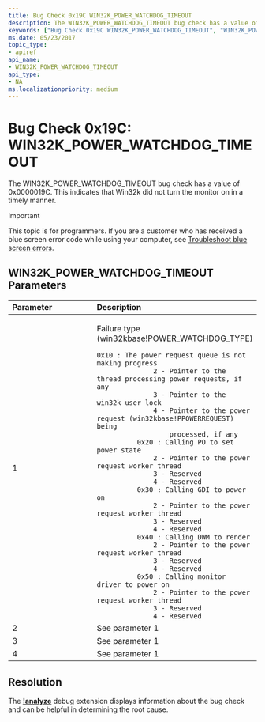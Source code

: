```yaml
---
title: Bug Check 0x19C WIN32K_POWER_WATCHDOG_TIMEOUT
description: The WIN32K_POWER_WATCHDOG_TIMEOUT bug check has a value of 0x0000019C. This indicates that Win32k did not turn the monitor on in a timely manner.
keywords: ["Bug Check 0x19C WIN32K_POWER_WATCHDOG_TIMEOUT", "WIN32K_POWER_WATCHDOG_TIMEOUT"]
ms.date: 05/23/2017
topic_type:
- apiref
api_name:
- WIN32K_POWER_WATCHDOG_TIMEOUT
api_type:
- NA
ms.localizationpriority: medium
---
```


# Bug Check 0x19C: WIN32K\_POWER\_WATCHDOG\_TIMEOUT


The WIN32K\_POWER\_WATCHDOG\_TIMEOUT bug check has a value of 0x0000019C. This indicates that Win32k did not turn the monitor on in a timely manner.

> [!IMPORTANT]
> This topic is for programmers. If you are a customer who has received a blue screen error code while using your computer, see [Troubleshoot blue screen errors](https://www.windows.com/stopcode).


## WIN32K\_POWER\_WATCHDOG\_TIMEOUT Parameters


<table>
<colgroup>
<col width="50%" />
<col width="50%" />
</colgroup>
<thead>
<tr class="header">
<th align="left">Parameter</th>
<th align="left">Description</th>
</tr>
</thead>
<tbody>
<tr class="odd">
<td align="left">1</td>
<td align="left"><p>Failure type (win32kbase!POWER_WATCHDOG_TYPE)</p>
<div class="code">
<code>0x10 : The power request queue is not making progress
              2 - Pointer to the thread processing power requests, if any
              3 - Pointer to the win32k user lock
              4 - Pointer to the power request (win32kbase!PPOWERREQUEST) being
                  processed, if any
          0x20 : Calling PO to set power state
              2 - Pointer to the power request worker thread              
              3 - Reserved
              4 - Reserved
          0x30 : Calling GDI to power on
              2 - Pointer to the power request worker thread
              3 - Reserved
              4 - Reserved
          0x40 : Calling DWM to render
              2 - Pointer to the power request worker thread
              3 - Reserved
              4 - Reserved
          0x50 : Calling monitor driver to power on
              2 - Pointer to the power request worker thread
              3 - Reserved
              4 - Reserved</code>
</div></td>
</tr>
<tr class="even">
<td align="left">2</td>
<td align="left">See parameter 1</td>
</tr>
<tr class="odd">
<td align="left">3</td>
<td align="left">See parameter 1</td>
</tr>
<tr class="even">
<td align="left">4</td>
<td align="left">See parameter 1</td>
</tr>
</tbody>
</table>

## Resolution
The [**!analyze**](-analyze.md) debug extension displays information about the bug check and can be helpful in determining the root cause.







